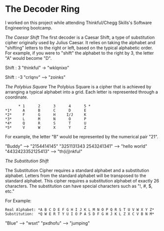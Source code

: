 # The Decoder Ring
I worked on this project while attending Thinkful/Chegg Skills's Software Engineering bootcamp.

*The Caesar Shift*
The first decoder is a Caesar Shift, a type of substitution cipher originally used by Julius Caesar. 
It relies on taking the alphabet and "shifting" letters to the right or left, based on the typical alphabetic order.
For example, if you were to "shift" the alphabet to the right by 3, the letter "A" would become "D".

Shift : 3
"thinkful" -> "wklqnixo"

Shift : -3
"crlqnv" --> "zoinks"

*The Polybius Square*
The Polybius Square is a cipher that is achieved by arranging a typical alphabet into a grid. 
Each letter is represented through a coordinate. 
```
      * 1      2      3      4      5 *
*1*     A      B      C      D      E
*2*     F      G      H     I/J     K
*3*     L      M      N      O      P
*4*     Q      R      S      T      U
*5*     V      W      X      Y      Z    
```
For example, the letter "B" would be represented by the numerical pair "21".

"Buddy"  --> "2154414145"
"3251131343 2543241341" --> "hello world"
"4432423352125413" --> "th(i/j)nkful"

*The Substitution Shift*

The Substitution Cipher requires a standard alphabet and a substitution alphabet. 
Letters from the standard alphabet will be transposed to the standard alphabet. 
This cipher requires a substitution alphabet of exactly 26 characters.
The substitution can have special characters such as "!, #, $, etc."

For Example: 
```
Real Alphabet: *A B C D E F G H I J K L M N O P Q R S T U V W X Y Z*
Substitution:  *Q W E R T Y U I O P A S D F G H J K L Z X C V B N M*
```
"Blue" --> "wsxt"
"pxdhofu" --> "jumping"


